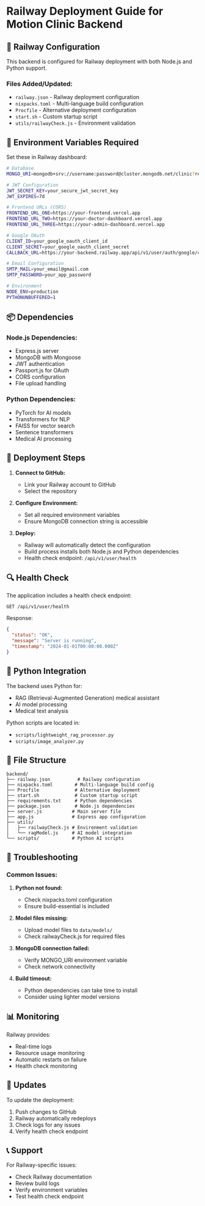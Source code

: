# Railway Deployment Guide for Motion Clinic Backend

## 🚂 Railway Configuration

This backend is configured for Railway deployment with both Node.js and Python support.

### Files Added/Updated:
- `railway.json` - Railway deployment configuration
- `nixpacks.toml` - Multi-language build configuration
- `Procfile` - Alternative deployment configuration
- `start.sh` - Custom startup script
- `utils/railwayCheck.js` - Environment validation

## 🔧 Environment Variables Required

Set these in Railway dashboard:

```bash
# Database
MONGO_URI=mongodb+srv://username:password@cluster.mongodb.net/clinic?retryWrites=true&w=majority

# JWT Configuration
JWT_SECRET_KEY=your_secure_jwt_secret_key
JWT_EXPIRES=7d

# Frontend URLs (CORS)
FRONTEND_URL_ONE=https://your-frontend.vercel.app
FRONTEND_URL_TWO=https://your-doctor-dashboard.vercel.app
FRONTEND_URL_THREE=https://your-admin-dashboard.vercel.app

# Google OAuth
CLIENT_ID=your_google_oauth_client_id
CLIENT_SECRET=your_google_oauth_client_secret
CALLBACK_URL=https://your-backend.railway.app/api/v1/user/auth/google/callback

# Email Configuration
SMTP_MAIL=your_email@gmail.com
SMTP_PASSWORD=your_app_password

# Environment
NODE_ENV=production
PYTHONUNBUFFERED=1
```

## 📦 Dependencies

### Node.js Dependencies:
- Express.js server
- MongoDB with Mongoose
- JWT authentication
- Passport.js for OAuth
- CORS configuration
- File upload handling

### Python Dependencies:
- PyTorch for AI models
- Transformers for NLP
- FAISS for vector search
- Sentence transformers
- Medical AI processing

## 🚀 Deployment Steps

1. **Connect to GitHub:**
   - Link your Railway account to GitHub
   - Select the repository

2. **Configure Environment:**
   - Set all required environment variables
   - Ensure MongoDB connection string is accessible

3. **Deploy:**
   - Railway will automatically detect the configuration
   - Build process installs both Node.js and Python dependencies
   - Health check endpoint: `/api/v1/user/health`

## 🔍 Health Check

The application includes a health check endpoint:
```
GET /api/v1/user/health
```

Response:
```json
{
  "status": "OK",
  "message": "Server is running",
  "timestamp": "2024-01-01T00:00:00.000Z"
}
```

## 🐍 Python Integration

The backend uses Python for:
- RAG (Retrieval-Augmented Generation) medical assistant
- AI model processing
- Medical text analysis

Python scripts are located in:
- `scripts/lightweight_rag_processor.py`
- `scripts/image_analyzer.py`

## 📁 File Structure

```
backend/
├── railway.json          # Railway configuration
├── nixpacks.toml        # Multi-language build config
├── Procfile             # Alternative deployment
├── start.sh             # Custom startup script
├── requirements.txt     # Python dependencies
├── package.json         # Node.js dependencies
├── server.js           # Main server file
├── app.js              # Express app configuration
├── utils/
│   ├── railwayCheck.js # Environment validation
│   └── ragModel.js     # AI model integration
└── scripts/            # Python AI scripts
```

## 🚨 Troubleshooting

### Common Issues:

1. **Python not found:**
   - Check nixpacks.toml configuration
   - Ensure build-essential is included

2. **Model files missing:**
   - Upload model files to `data/models/`
   - Check railwayCheck.js for required files

3. **MongoDB connection failed:**
   - Verify MONGO_URI environment variable
   - Check network connectivity

4. **Build timeout:**
   - Python dependencies can take time to install
   - Consider using lighter model versions

## 📊 Monitoring

Railway provides:
- Real-time logs
- Resource usage monitoring
- Automatic restarts on failure
- Health check monitoring

## 🔄 Updates

To update the deployment:
1. Push changes to GitHub
2. Railway automatically redeploys
3. Check logs for any issues
4. Verify health check endpoint

## 📞 Support

For Railway-specific issues:
- Check Railway documentation
- Review build logs
- Verify environment variables
- Test health check endpoint 